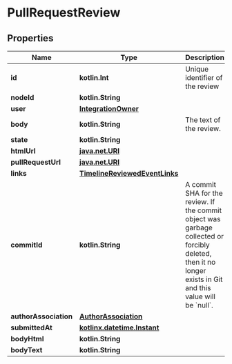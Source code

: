 
# PullRequestReview

## Properties
Name | Type | Description | Notes
------------ | ------------- | ------------- | -------------
**id** | **kotlin.Int** | Unique identifier of the review | 
**nodeId** | **kotlin.String** |  | 
**user** | [**IntegrationOwner**](IntegrationOwner.md) |  | 
**body** | **kotlin.String** | The text of the review. | 
**state** | **kotlin.String** |  | 
**htmlUrl** | [**java.net.URI**](java.net.URI.md) |  | 
**pullRequestUrl** | [**java.net.URI**](java.net.URI.md) |  | 
**links** | [**TimelineReviewedEventLinks**](TimelineReviewedEventLinks.md) |  | 
**commitId** | **kotlin.String** | A commit SHA for the review. If the commit object was garbage collected or forcibly deleted, then it no longer exists in Git and this value will be &#x60;null&#x60;. | 
**authorAssociation** | [**AuthorAssociation**](AuthorAssociation.md) |  | 
**submittedAt** | [**kotlinx.datetime.Instant**](kotlinx.datetime.Instant.md) |  |  [optional]
**bodyHtml** | **kotlin.String** |  |  [optional]
**bodyText** | **kotlin.String** |  |  [optional]



